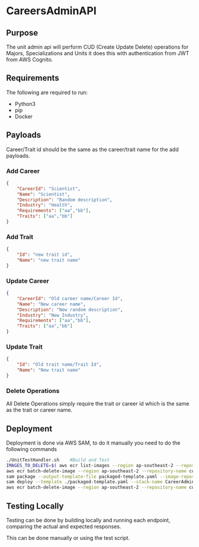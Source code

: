 # CareersAdminAPI

## Purpose

The unit admin api will perform CUD (Create Update Delete) operations for Majors, Specializations and Units it does this with authentication from JWT from AWS Cognito.

## Requirements
The following are required to run:

- Python3
- pip
- Docker

## Payloads
Career/Trait id should be the same as the career/trait name for the add payloads.

### Add Career
```json
{
    "CareerId": "Scientist",
    "Name": "Scientist",
    "Description": "Random description",
    "Industry": "Health",
    "Requirements": ["aa","bb"],
    "Traits": ["aa","bb"]
}
```

### Add Trait
```json
{
    "Id": "new trait id",
    "Name": "new trait name"
}
```

### Update Career
```json
{
    "CareerId": "Old career name/Career Id",
    "Name": "New career name",
    "Description": "New random description",
    "Industry": "New Industry",
    "Requirements": ["aa","bb"],
    "Traits": ["aa","bb"]
}
```

### Update Trait
```json
{
    "Id": "Old trait name/Trait Id",
    "Name": "New trait name"
}
```

### Delete Operations
All Delete Operations simply require the trait or career id which is the same as the trait or career name.

## Deployment

Deployment is done via AWS SAM, to do it manually you need to do the following commands
```sh
./UnitTestHandler.sh    #Build and Test
IMAGES_TO_DELETE=$( aws ecr list-images --region ap-southeast-2 --repository-name "curtinmedicalcourseplanner/careeradmin" --query 'imageIds[*]' --output json ) # Get all the images
aws ecr batch-delete-image --region ap-southeast-2 --repository-name curtinmedicalcourseplanner/careeradmin --image-ids "$IMAGES_TO_DELETE" || true # Delete all the images
sam package --output-template-file packaged-template.yaml --image-repository 363837338544.dkr.ecr.ap-southeast-2.amazonaws.com/curtinmedicalcourseplanner/careeradmin --no-progressbar # Package into ECR
sam deploy --template ./packaged-template.yaml --stack-name CareerAdminAPIDev --region ap-southeast-2 --capabilities CAPABILITY_IAM --image-repository 363837338544.dkr.ecr. ap-southeast-2.amazonaws.com/curtinmedicalcourseplanner/careeradmin # Deploy onto API
aws ecr batch-delete-image --region ap-southeast-2 --repository-name curtinmedicalcourseplanner/careeradmin --image-ids "$IMAGES_TO_DELETE" || true # for some reason it doesnt need to exist, so we can save money by just removing it again
```

## Testing Locally

Testing can be done by building locally and running each endpoint, comparing the actual and expected responses.

This can be done manually or using the test script.
